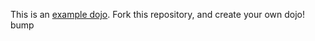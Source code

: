This is an [example dojo](https://github.com/pwncollege/example-dojo).
Fork this repository, and create your own dojo!
bump

